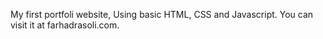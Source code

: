 My first portfoli website, Using basic HTML, CSS and Javascript. You can visit it at farhadrasoli.com.
